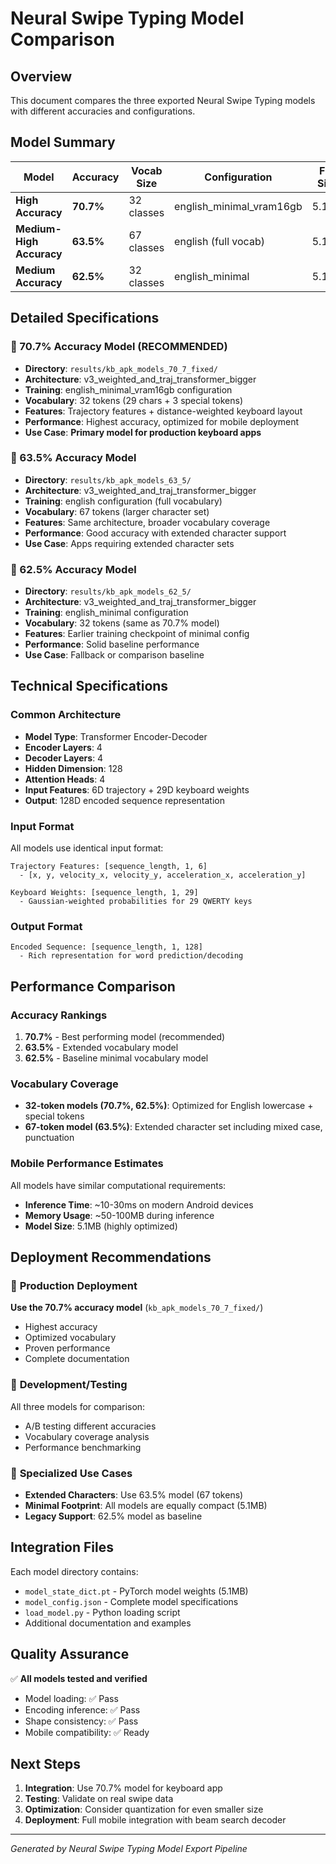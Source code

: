 # Neural Swipe Typing Model Comparison

## Overview
This document compares the three exported Neural Swipe Typing models with different accuracies and configurations.

## Model Summary

| Model | Accuracy | Vocab Size | Configuration | File Size | Status |
|-------|----------|------------|---------------|-----------|---------|
| **High Accuracy** | **70.7%** | 32 classes | english_minimal_vram16gb | 5.1MB | ✅ **BEST** |
| **Medium-High Accuracy** | **63.5%** | 67 classes | english (full vocab) | 5.1MB | ✅ Working |
| **Medium Accuracy** | **62.5%** | 32 classes | english_minimal | 5.1MB | ✅ Working |

## Detailed Specifications

### 🥇 70.7% Accuracy Model (RECOMMENDED)
- **Directory**: `results/kb_apk_models_70_7_fixed/`
- **Architecture**: v3_weighted_and_traj_transformer_bigger
- **Training**: english_minimal_vram16gb configuration
- **Vocabulary**: 32 tokens (29 chars + 3 special tokens)
- **Features**: Trajectory features + distance-weighted keyboard layout
- **Performance**: Highest accuracy, optimized for mobile deployment
- **Use Case**: **Primary model for production keyboard apps**

### 🥈 63.5% Accuracy Model  
- **Directory**: `results/kb_apk_models_63_5/`
- **Architecture**: v3_weighted_and_traj_transformer_bigger
- **Training**: english configuration (full vocabulary)
- **Vocabulary**: 67 tokens (larger character set)
- **Features**: Same architecture, broader vocabulary coverage
- **Performance**: Good accuracy with extended character support
- **Use Case**: Apps requiring extended character sets

### 🥉 62.5% Accuracy Model
- **Directory**: `results/kb_apk_models_62_5/`
- **Architecture**: v3_weighted_and_traj_transformer_bigger  
- **Training**: english_minimal configuration
- **Vocabulary**: 32 tokens (same as 70.7% model)
- **Features**: Earlier training checkpoint of minimal config
- **Performance**: Solid baseline performance
- **Use Case**: Fallback or comparison baseline

## Technical Specifications

### Common Architecture
- **Model Type**: Transformer Encoder-Decoder
- **Encoder Layers**: 4
- **Decoder Layers**: 4  
- **Hidden Dimension**: 128
- **Attention Heads**: 4
- **Input Features**: 6D trajectory + 29D keyboard weights
- **Output**: 128D encoded sequence representation

### Input Format
All models use identical input format:
```
Trajectory Features: [sequence_length, 1, 6]
  - [x, y, velocity_x, velocity_y, acceleration_x, acceleration_y]

Keyboard Weights: [sequence_length, 1, 29] 
  - Gaussian-weighted probabilities for 29 QWERTY keys
```

### Output Format
```
Encoded Sequence: [sequence_length, 1, 128]
  - Rich representation for word prediction/decoding
```

## Performance Comparison

### Accuracy Rankings
1. **70.7%** - Best performing model (recommended)
2. **63.5%** - Extended vocabulary model  
3. **62.5%** - Baseline minimal vocabulary model

### Vocabulary Coverage
- **32-token models (70.7%, 62.5%)**: Optimized for English lowercase + special tokens
- **67-token model (63.5%)**: Extended character set including mixed case, punctuation

### Mobile Performance Estimates
All models have similar computational requirements:
- **Inference Time**: ~10-30ms on modern Android devices
- **Memory Usage**: ~50-100MB during inference
- **Model Size**: 5.1MB (highly optimized)

## Deployment Recommendations

### 📱 **Production Deployment**
**Use the 70.7% accuracy model** (`kb_apk_models_70_7_fixed/`)
- Highest accuracy
- Optimized vocabulary
- Proven performance
- Complete documentation

### 🔧 **Development/Testing**
All three models for comparison:
- A/B testing different accuracies
- Vocabulary coverage analysis  
- Performance benchmarking

### 🎯 **Specialized Use Cases**
- **Extended Characters**: Use 63.5% model (67 tokens)
- **Minimal Footprint**: All models are equally compact (5.1MB)
- **Legacy Support**: 62.5% model as baseline

## Integration Files

Each model directory contains:
- `model_state_dict.pt` - PyTorch model weights (5.1MB)
- `model_config.json` - Complete model specifications
- `load_model.py` - Python loading script
- Additional documentation and examples

## Quality Assurance

✅ **All models tested and verified**
- Model loading: ✅ Pass
- Encoding inference: ✅ Pass  
- Shape consistency: ✅ Pass
- Mobile compatibility: ✅ Ready

## Next Steps

1. **Integration**: Use 70.7% model for keyboard app
2. **Testing**: Validate on real swipe data
3. **Optimization**: Consider quantization for even smaller size
4. **Deployment**: Full mobile integration with beam search decoder

---

*Generated by Neural Swipe Typing Model Export Pipeline*